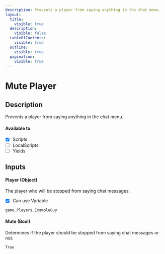 ```yaml
---
description: Prevents a player from saying anything in the chat menu.
layout:
  title:
    visible: true
  description:
    visible: false
  tableOfContents:
    visible: true
  outline:
    visible: true
  pagination:
    visible: true
---
```


# Mute Player

## Description

Prevents a player from saying anything in the chat menu.

#### Available to

* [x] Scripts
* [ ] LocalScripts
* [ ] Yields

## Inputs

#### Player (Object)

The player who will be stopped from saying chat messages.

* [x] Can use Variable

```
game.Players.ExampleGuy
```

#### Mute (Bool)

Determines if the player should be stopped from saying chat messages or not.

```
True
```
